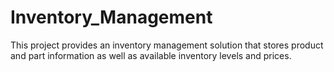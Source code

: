 # Inventory_Management
This project provides an inventory management solution that stores product and part information as well as available inventory levels and prices.
